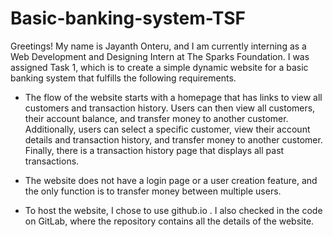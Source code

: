# Basic-banking-system-TSF


Greetings! My name is Jayanth Onteru, and I am currently interning as a Web Development and Designing Intern at The Sparks Foundation. I was assigned Task 1, which is to create a simple dynamic website for a basic banking system that fulfills the following requirements.

- The flow of the website starts with a homepage that has links to view all customers and transaction history. Users can then view all customers, their account balance, and transfer money to another customer. Additionally, users can select a specific customer, view their account details and transaction history, and transfer money to another customer. Finally, there is a transaction history page that displays all past transactions.

- The website does not have a login page or a user creation feature, and the only function is to transfer money between multiple users.

- To host the website, I chose to use  github.io . I also checked in the code on GitLab, where the repository contains all the details of the website.





